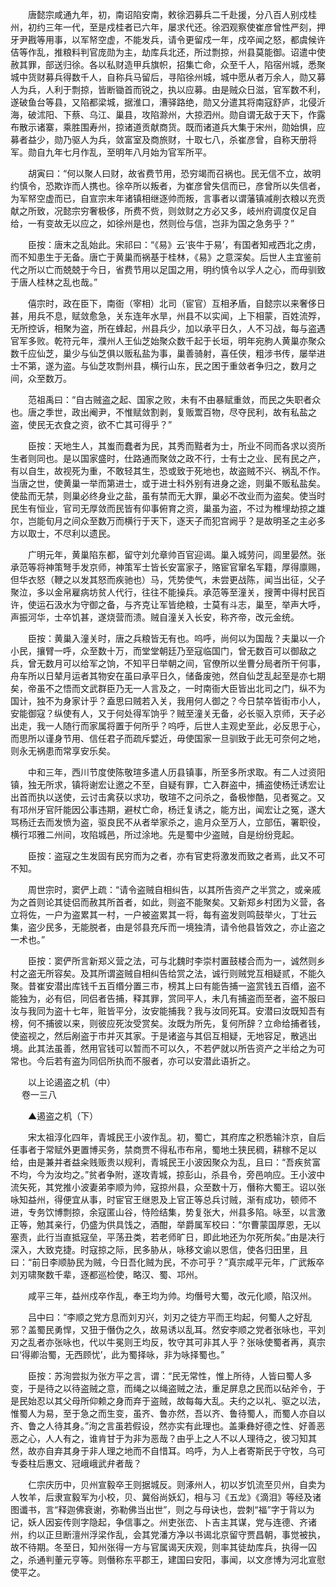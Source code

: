 <!-- { "loadSidebar": true } -->
　　唐懿宗咸通九年，初，南诏陷安南，敕徐泗募兵二千赴援，分八百人别戍桂州，初约三年一代，至是戍桂者已六年，屡求代还。徐泗观察使崔彦曾性严刻，押牙尹戡等用事，以军帑空虚，不能发兵，请令更留戍一年，戍卒闻之怒，都虞候许佶等作乱，推粮料判官庞勋为主，劫库兵北还，所过剽掠，州县莫能御。诏遣中使赦其罪，部送归徐。各以私财造甲兵旗帜，招集亡命，众至千人，陷宿州城，悉聚城中货财募兵得数千人，自称兵马留后，寻陷徐州城，城中愿从者万余人，勋又募人为兵，人利于剽掠，皆断锄首而锐之，执以应募。由是贼众日滋，官军数不利，遂破鱼台等县，又陷都梁城，据淮口，漕驿路绝，勋又分遣其将南寇舒庐，北侵沂海，破沭阳、下蔡、乌江、巢县，攻陷滁州，大掠泗州。勋自谓无敌于天下，作露布散示诸寨，乘胜围寿州，掠诸道贡献商货。既而诸道兵大集于宋州，勋始惧，应募者益少，勋乃驱人为兵，敛富室及商旅财，十取七八，杀崔彦曾，自称天册将军。勋自九年七月作乱，至明年八月始为官军所平。

　　胡寅曰：“何以聚人曰财，故省费节用，恐穷竭而召祸也。民无信不立，故明约慎令，恐欺诈而人携也。徐卒所以叛者，为崔彦曾失信而已，彦曾所以失信者，为军帑空虚而已，自宣宗末年诸镇相继逐帅而叛，言事者以谓藩镇减削衣粮以充贡献之所致，况懿宗穷奢极侈，所费不赀，则敛财之方必又多，岐州府调度仅足自给，一有变故无以应之，如徐州是也，然则俭与信，岂非为国之急务乎？”

　　臣按：唐末之乱始此。宋祁曰：“《易》云‘丧牛于易’，有国者知戒西北之虏，而不知患生于无备。唐亡于黄巢而祸基于桂林，《易》之意深矣。后世人主宜鉴前代之所以亡而兢兢于今日，省费节用以足国之用，明约慎令以孚人之心，而毋驯致于唐人桂林之乱也哉。”

　　僖宗时，政在臣下，南衙（宰相）北司（宦官）互相矛盾，自懿宗以来奢侈日甚，用兵不息，赋敛愈急，关东连年水旱，州县不以实闻，上下相蒙，百姓流殍，无所控诉，相聚为盗，所在蜂起，州县兵少，加以承平日久，人不习战，每与盗遇官军多败。乾符元年，濮州人王仙芝始聚众数千起于长垣，明年宛朐人黄巢亦聚众数千应仙芝，巢少与仙芝俱以贩私盐为事，巢善骑射，喜任侠，粗涉书传，屡举进士不第，遂为盗。与仙芝攻剽州县，横行山东，民之困于重敛者争归之，数月之间，众至数万。

　　范祖禹曰：“自古贼盗之起、国家之败，未有不由暴赋重敛，而民之失职者众也。唐之季世，政出阉尹，不惟赋敛割剥，复贩鬻百物，尽夺民利，故有私盐之盗，使民无衣食之资，欲不亡其可得乎？”

　　臣按：天地生人，其蚩而蠢者为民，其秀而黠者为士，所业不同而各求以资所生者则同也。是以国家盛时，仕路通而聚敛之政不行，士有士之业、民有民之产，有以自生，故视死为重，不敢轻其生，恐或致于死地也，故盗贼不兴、祸乱不作。当唐之世，使黄巢一举而第进士，或于进士科外别有进身之途，则巢不贩私盐矣。使盐而无禁，则巢必终身业之盐，虽有禁而无大罪，巢必不改业而为盗矣。使当时民生有恒业，官司无厚敛而民皆有仰事俯育之资，巢虽为盗，不过为椎埋劫掠之雄尔，岂能旬月之间众至数万而横行于天下，逐天子而犯宫阙乎？是故明圣之主必多方以取士，不尽利以遗民。

　　广明元年，黄巢陷东都，留守刘允章帅百官迎谒。巢入城劳问，闾里晏然。张承范等将神策弩手发京师，神策军士皆长安富家子，赂宦官窜名军籍，厚得廪赐，但华衣怒（鞭之以发其怒而疾驰也）马，凭势使气，未尝更战陈，闻当出征，父子聚泣，多以金帛雇病坊贫人代行，往往不能操兵。承范等至潼关，搜菁中得村民百许，使运石汲水为守御之备，与齐克让军皆绝粮，士莫有斗志，巢至，举声大呼，声振河华，士卒饥甚，遂烧营而溃。贼自潼关入长安，称齐帝，改元金统。

　　臣按：黄巢入潼关时，唐之兵粮皆无有也。呜呼，尚何以为国哉？夫巢以一介小民，攘臂一呼，众至数十万，而堂堂朝廷乃至寇临国门，曾无数百可以御敌之兵，曾无数月可以给军之饷，不知平日举朝之间，官僚所以坐曹分局者所干何事，舟车所以日辇月运者其物安在虽曰承平日久，储备废弛，然自仙芝乱起至是亦七期矣，帝虽不之悟而文武群臣乃无一人言及之，一时南衙大臣皆出北司之门，纵不为国计，独不为身家计乎？盍思曰贼若入关，我用何人御之？今日禁卒皆街市小人，安能御寇？纵使有人，又于何处得军饷乎？贼至潼关无备，必长驱入京师，天子必出走，我一人随行而家属将置于何所乎？呜呼，后世人主观史至此，必反思于心，而思所以谨身节用、信任君子而疏斥嬖近，毋使国家一旦驯致于此无可奈何之地，则永无祸患而常享安乐矣。

　　中和三年，西川节度使陈敬瑄多遣人历县镇事，所至多所求取。有二人过资阳镇，独无所求，镇将谢宏让邀之不至，自疑有罪，亡入群盗中，捕盗使杨迁诱宏让出首而执以送使，云讨击禽获以求功，敬瑄不之问杀之，备极惨酷，见者冤之。又有邛州牙官阡能因公事违期，避杖亡命，杨迁复诱之，能方出，闻宏让之冤，遂大骂杨迁去而发愤为盗，驱良民不从者举家杀之，逾月众至万人，立部伍，署职役，横行邛雅二州间，攻陷城邑，所过涂地。先是蜀中少盗贼，自是纷纷竞起。

　　臣按：盗寇之生发固有民穷而为之者，亦有官吏将激发而致之者焉，此又不可不知。

　　周世宗时，窦俨上疏：“请令盗贼自相纠告，以其所告资产之半赏之，或亲戚为之首则论其徒侣而赦其所首者，如此，则盗不能聚矣。又新郑乡村团为义营，各立将佐，一户为盗累其一村，一户被盗累其一将，每有盗发则鸣鼓举火，丁壮云集，盗少民多，无能脱者，由是邻县充斥而一境独清，请令他县皆效之，亦止盗之一术也。”

　　臣按：窦俨所言新郑义营之法，可与北魏时李崇村置鼓楼合而为一，诚然则乡村之盗无所容矣。及其所谓盗贼自相纠告给赏之法，诚行则贼党互相疑贰，不能久聚。昔崔安潜出库钱千五百缗分置三市，榜其上曰有能告捕一盗赏钱五百缗，盗不能独为，必有侣，同侣者告捕，释其罪，赏同平人，未几有捕盗而至者，盗不服曰汝与我同为盗十七年，赃皆平分，汝安能捕我？我与汝同死耳。安潜曰汝既知吾有榜，何不捕彼以来，则彼应死汝受赏矣。汝既为所先，复何所辞？立命给捕者钱，使盗视之，然后剐盗于市并灭其家。于是诸盗与其侣互相疑，无地容足，散逃出境。此其法虽善，然用官钱可以暂而不可以久，不若俨就以所告资产之半给之为可常也。今后若有盗为同侣所执而不服者，亦可以安潜此语折之。

　　以上论遏盗之机（中）  
　 
卷一三八

　　▲遏盗之机（下）

　　宋太祖淳化四年，青城民王小波作乱。初，蜀亡，其府库之积悉输汴京，自后任事者于常赋外更置博买务，禁商贾不得私市布帛，蜀地土狭民稠，耕稼不足以给，由是兼并者益籴贱贩贵以规利，青城民王小波因聚众为乱，且曰：“吾疾贫富不均，今为汝均之。”贫者争附，遂攻青城，掠彭山，杀县令，旁邑响应。王小波中流矢死，其党推小波妻弟李顺为帅，寇掠州县，众至数十万，僭称大蜀王。诏以张咏知益州，得便宜从事，时宦官王继恩及上官正等总兵讨贼，渐有成功，顿师不进，专务饮博剽掠，余寇匿山谷，恃险结集，势复张大，州县多陷。咏至，以言激正等，勉其亲行，仍盛为供具饯之，酒酣，举爵属军校曰：“尔曹蒙国厚恩，无以塞责，此行当直抵寇垒，平荡丑类，若老师旷日，即此地还为尔死所矣。”由是决行深入，大致克捷。时寇掠之际，民多胁从，咏移文谕以恩信，使各归田里，且曰：“前日李顺胁民为贼，今日吾化贼为民，不亦可乎？”真宗咸平元年，广武叛卒刘刃啸聚数千辈，逐都巡检使，略汉、蜀、邛州。

　　咸平三年，益州戍卒作乱，奉王均为帅。均僭号大蜀，改元化顺，陷汉州。

　　吕中曰：“李顺之党方息而刘刃兴，刘刃之徒方平而王均起，何蜀人之好乱邪？盖蜀民勇悍，又狃于僭伪之久，故易诱以乱耳。然安李顺之党者张咏也，平刘刃之乱者亦张咏也，代以牛冕则王均反，牧守其可非其人乎？张咏使蜀者再，真宗曰‘得卿治蜀，无西顾忧’，此为蜀择咏，非为咏择蜀也。”

　　臣按：苏洵尝拟为张方平之言，谓：“民无常性，惟上所待，人皆曰蜀人多变，于是待之以待盗贼之意，而绳之以绳盗贼之法，重足屏息之民而以砧斧令，于是民始忍以其父母所仰赖之身而弃于盗贼，故每每大乱。夫约之以礼、驱之以法，惟蜀人为易，至于急之而生变，虽齐、鲁亦然，吾以齐、鲁待蜀人，而蜀人亦自以齐、鲁之人待其身。”洵之言虽若假设，然亦实有此理也。盖秉彝好德之性、好善恶恶之心，人人有之，谁肯甘于为非为恶哉？由乎上之人不以人理待之，彼习知其然，故亦自弃其身于非人理之地而不自惜耳。呜呼，为人上者寄斯民于守牧，乌可专委柱后惠文、冠峨峨武弁者哉？

　　仁宗庆历中，贝州宣毅卒王则据城反。则涿州人，初以岁饥流至贝州，自卖为人牧羊，后隶宣毅军为小校，贝、冀俗尚妖幻，相与习《五龙》《滴泪》等经及诸图谶书，言“释迦佛衰谢，弥勒佛当出世”，则之与母诀也，尝刺“福”字于背以为记，妖人因妄传则字隐起，争信事之。州吏张峦、卜吉主其谋，党与连德、齐诸州，约以正旦断澶州浮梁作乱，会其党潘方净以书谒北京留守贾昌朝，事觉被执，故不待期。冬至日，知州张得一方与官属谒天庆观，则率其徒劫库兵，执得一囚之，杀通判董元亨等。则僭称东平郡王，建国曰安阳，事闻，以文彦博为河北宣慰使平之。

